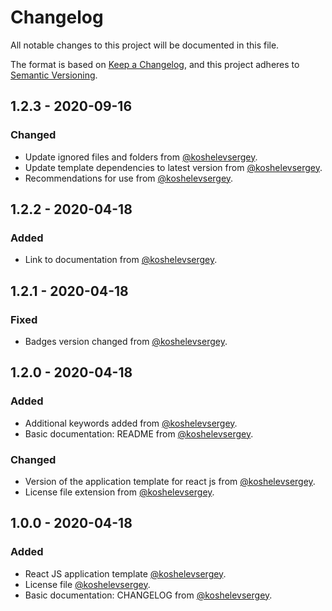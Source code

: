 # Changelog

All notable changes to this project will be documented in this file.

The format is based on [Keep a Changelog](https://keepachangelog.com/en/1.0.0/),
and this project adheres to [Semantic Versioning](https://semver.org/spec/v2.0.0.html).

## 1.2.3 - 2020-09-16

### Changed

- Update ignored files and folders from [@koshelevsergey](https://github.com/koshelevsergey).
- Update template dependencies to latest version from [@koshelevsergey](https://github.com/koshelevsergey).
- Recommendations for use from [@koshelevsergey](https://github.com/koshelevsergey).

## 1.2.2 - 2020-04-18

### Added

- Link to documentation from [@koshelevsergey](https://github.com/koshelevsergey).

## 1.2.1 - 2020-04-18

### Fixed

- Badges version changed from [@koshelevsergey](https://github.com/koshelevsergey).

## 1.2.0 - 2020-04-18

### Added

- Additional keywords added from [@koshelevsergey](https://github.com/koshelevsergey).
- Basic documentation: README from [@koshelevsergey](https://github.com/koshelevsergey).

### Changed

- Version of the application template for react js from [@koshelevsergey](https://github.com/koshelevsergey).
- License file extension from [@koshelevsergey](https://github.com/koshelevsergey).

## 1.0.0 - 2020-04-18

### Added

- React JS application template [@koshelevsergey](https://github.com/koshelevsergey).
- License file [@koshelevsergey](https://github.com/koshelevsergey).
- Basic documentation: CHANGELOG from [@koshelevsergey](https://github.com/koshelevsergey).